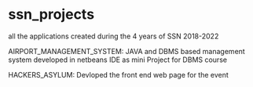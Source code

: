 # ssn_projects
all the applications created during the 4 years of SSN 2018-2022

AIRPORT_MANAGEMENT_SYSTEM: JAVA and DBMS based management system developed in netbeans IDE as mini Project for DBMS course

HACKERS_ASYLUM: Devloped the front end web page for the event
